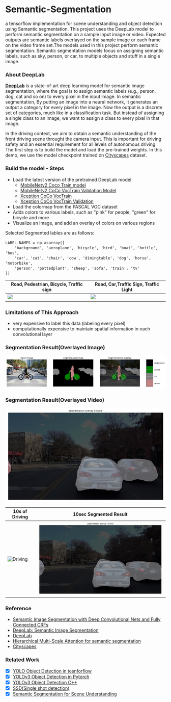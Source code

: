 # Semantic-Segmentation
a tensorflow implementation for scene understanding and object detection using Semantic segmentation. This project uses the DeepLab model to perform semantic segmentation on a sample input image or video. Expected outputs are semantic labels overlayed on the sample image or each frame on the video frame set.The models used in this project perform semantic segmentation. Semantic segmentation models focus on assigning semantic labels, such as sky, person, or car, to multiple objects and stuff in a single image. 

### About DeepLab
**[DeepLab](https://github.com/tensorflow/models/tree/master/research/deeplab)** is a state-of-art deep learning model for semantic image segmentation, where the goal is to assign semantic labels (e.g., person, dog, cat and so on) to every pixel in the input image. In semantic segmentation, By putting an image into a neural network, it generates an output a category for every pixel in the image. Now the output is a discrete set of categories, much like in a classification task. But instead of assigning a single class to an image, we want to assign a class to every pixel in that image. 

In the driving context, we aim to obtain a semantic understanding of the front driving scene throught the camera input. This is important for driving safety and an essential requirement for all levels of autonomous driving. The first step is to build the model and load the pre-trained weights. In this demo, we use the model checkpoint trained on [Cityscapes](https://www.cityscapes-dataset.com/) dataset.

### Build the model - Steps
* Load the latest version of the pretrained DeepLab model
    * [MobileNetv2 Coco Train model](http://download.tensorflow.org/models/deeplabv3_mnv2_pascal_train_aug_2018_01_29.tar.gz)
    * [MobileNetv2 CoCo VocTrain Validation Model](http://download.tensorflow.org/models/deeplabv3_mnv2_pascal_trainval_2018_01_29.tar.gz)
    * [Xception CoCo VocTrain](http://download.tensorflow.org/models/deeplabv3_pascal_train_aug_2018_01_04.tar.gz)
    * [Xception CoCo VocTrain Validation](http://download.tensorflow.org/models/deeplabv3_pascal_trainval_2018_01_04.tar.gz)
* Load the colormap from the PASCAL VOC dataset
* Adds colors to various labels, such as "pink" for people, "green" for bicycle and more
* Visualize an image, and add an overlay of colors on various regions

 Selected Segmented lables are as follows: 
```
LABEL_NAMES = np.asarray([
    'background', 'aeroplane', 'bicycle', 'bird', 'boat', 'bottle', 'bus',
    'car', 'cat', 'chair', 'cow', 'diningtable', 'dog', 'horse', 'motorbike',
    'person', 'pottedplant', 'sheep', 'sofa', 'train', 'tv'
])
```

|Road, Pedestrian, Bicycle, Traffic sign|Road, Car,Traffic Sign, Traffic Light |
|--|--|
| <img src="https://www.cityscapes-dataset.com/wordpress/wp-content/uploads/2015/07/muenster00.png" width=400/> | <img src="https://www.cityscapes-dataset.com/wordpress/wp-content/uploads/2015/07/zuerich00.png" width=400/> |

### Limitations of This Approach
* very expensive to label this data (labeling every pixel)
* computationally expensive to maintain spatial information in each convolutional layer

### Segmentation Result(Overlayed Image)
![result](result_image.png)

### Segmentation Result(Overlayed Video)
![29th frame](28.jpg)

| 10s of Driving|10sec Segmented Result |
|--|--|
|![Driving](driving.gif) | ![Result](segmented.gif)|

### Reference 
* [Semantic Image Segmentation with Deep Convolutional Nets and Fully Connected CRFs](https://arxiv.org/abs/1412.7062)
* [DeepLab: Semantic Image Segmentation](https://arxiv.org/abs/1606.00915)
* [DeepLab](https://github.com/tensorflow/models/tree/master/research/deeplab)
* [Hierarchical Multi-Scale Attention for semantic segmentation](https://arxiv.org/abs/2005.10821)
* [Cityscapes](https://www.cityscapes-dataset.com/) 

### Related Work
- [x] [YOLO Object Detection in tesnforflow](https://github.com/tooth2/YOLOv3-Object-Detection)
- [x] [YOLOv3 Object Detection in Pytorch](https://github.com/tooth2/YOLOv3-Pytorch)
- [x] [YOLOv3 Object Detection C++](https://github.com/tooth2/YOLOv3-Object-Detection)
- [x] [SSD(Single shot detection)](https://github.com/tooth2/SSD-Object-Detection)
- [x] [Semantic Segmentation for Scene Understanding](https://github.com/tooth2/Semantic-Segmentation)

